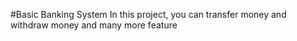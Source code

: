 #Basic Banking System
In this project, you can transfer money and withdraw money and many more feature
